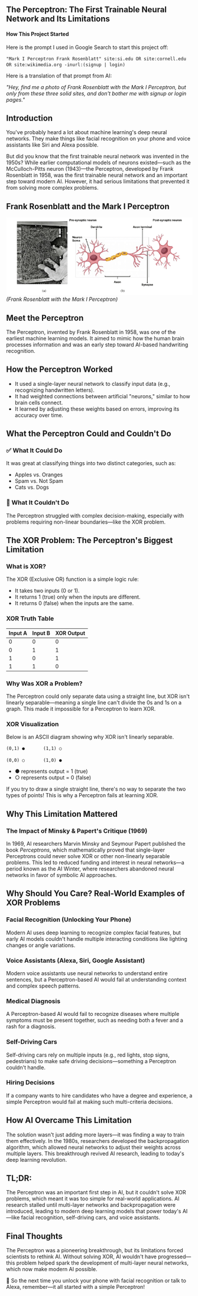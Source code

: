 
## The Perceptron: The First Trainable Neural Network and Its Limitations

#### How This Project Started

Here is the prompt I used in Google Search to start this project off:</br>

```
"Mark I Perceptron Frank Rosenblatt" site:si.edu OR site:cornell.edu OR site:wikimedia.org -inurl:(signup | login) 
```

Here is a translation of that prompt from AI:  

*"Hey, find me a photo of Frank Rosenblatt with the Mark I Perceptron, but only from these three solid sites, and don't bother me with signup or login pages."*

## Introduction

You've probably heard a lot about machine learning's deep neural networks. They make things like facial recognition on your phone and voice assistants like Siri and Alexa possible.

But did you know that the first trainable neural network was invented in the 1950s? While earlier computational models of neurons existed—such as the McCulloch-Pitts neuron (1943)—the Perceptron, developed by Frank Rosenblatt in 1958, was the first trainable neural network and an important step toward modern AI. However, it had serious limitations that prevented it from solving more complex problems.

## Frank Rosenblatt and the Mark I Perceptron

![Frank Rosenblatt with Mark I Perceptron](https://raw.githubusercontent.com/ashleysally00/perceptron/main/Frank-Rosenblatt-with-his-Mark-1-single-layer-perceptron-b-A-depiction-of-the.png)  
*(Frank Rosenblatt with the Mark I Perceptron)*

## Meet the Perceptron

The Perceptron, invented by Frank Rosenblatt in 1958, was one of the earliest machine learning models. It aimed to mimic how the human brain processes information and was an early step toward AI-based handwriting recognition.

## How the Perceptron Worked

- It used a single-layer neural network to classify input data (e.g., recognizing handwritten letters).
- It had weighted connections between artificial "neurons," similar to how brain cells connect.
- It learned by adjusting these weights based on errors, improving its accuracy over time.

## What the Perceptron Could and Couldn't Do

### ✅ What It Could Do
It was great at classifying things into two distinct categories, such as:

- Apples vs. Oranges
- Spam vs. Not Spam
- Cats vs. Dogs

### 🚫 What It Couldn't Do
The Perceptron struggled with complex decision-making, especially with problems requiring non-linear boundaries—like the XOR problem.

## The XOR Problem: The Perceptron's Biggest Limitation

### What is XOR?

The XOR (Exclusive OR) function is a simple logic rule:

- It takes two inputs (0 or 1).
- It returns 1 (true) only when the inputs are different.
- It returns 0 (false) when the inputs are the same.

### XOR Truth Table

| Input A | Input B | XOR Output |
|---------|---------|------------|
| 0       | 0       | 0          |
| 0       | 1       | 1          |
| 1       | 0       | 1          |
| 1       | 1       | 0          |

### Why Was XOR a Problem?

The Perceptron could only separate data using a straight line, but XOR isn't linearly separable—meaning a single line can't divide the 0s and 1s on a graph. This made it impossible for a Perceptron to learn XOR.

### XOR Visualization

Below is an ASCII diagram showing why XOR isn't linearly separable.

```
(0,1) ●       (1,1) ○
         
(0,0) ○       (1,0) ●
```

- ● represents output = 1 (true)
- ○ represents output = 0 (false)

If you try to draw a single straight line, there's no way to separate the two types of points! This is why a Perceptron fails at learning XOR.

## Why This Limitation Mattered

### The Impact of Minsky & Papert's Critique (1969)

In 1969, AI researchers Marvin Minsky and Seymour Papert published the book *Perceptrons*, which mathematically proved that single-layer Perceptrons could never solve XOR or other non-linearly separable problems. This led to reduced funding and interest in neural networks—a period known as the AI Winter, where researchers abandoned neural networks in favor of symbolic AI approaches.

## Why Should You Care? Real-World Examples of XOR Problems

### Facial Recognition (Unlocking Your Phone)

Modern AI uses deep learning to recognize complex facial features, but early AI models couldn't handle multiple interacting conditions like lighting changes or angle variations.

### Voice Assistants (Alexa, Siri, Google Assistant)

Modern voice assistants use neural networks to understand entire sentences, but a Perceptron-based AI would fail at understanding context and complex speech patterns.

### Medical Diagnosis

A Perceptron-based AI would fail to recognize diseases where multiple symptoms must be present together, such as needing both a fever and a rash for a diagnosis.

### Self-Driving Cars

Self-driving cars rely on multiple inputs (e.g., red lights, stop signs, pedestrians) to make safe driving decisions—something a Perceptron couldn't handle.

### Hiring Decisions

If a company wants to hire candidates who have a degree and experience, a simple Perceptron would fail at making such multi-criteria decisions.

## How AI Overcame This Limitation

The solution wasn't just adding more layers—it was finding a way to train them effectively. In the 1980s, researchers developed the backpropagation algorithm, which allowed neural networks to adjust their weights across multiple layers. This breakthrough revived AI research, leading to today's deep learning revolution.

## TL;DR:

The Perceptron was an important first step in AI, but it couldn't solve XOR problems, which meant it was too simple for real-world applications. AI research stalled until multi-layer networks and backpropagation were introduced, leading to modern deep learning models that power today's AI—like facial recognition, self-driving cars, and voice assistants.

## Final Thoughts

The Perceptron was a pioneering breakthrough, but its limitations forced scientists to rethink AI. Without solving XOR, AI wouldn't have progressed—this problem helped spark the development of multi-layer neural networks, which now make modern AI possible.

🚀 So the next time you unlock your phone with facial recognition or talk to Alexa, remember—it all started with a simple Perceptron!

